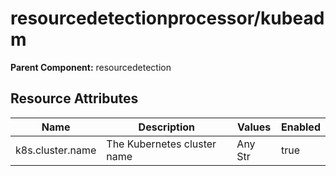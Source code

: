 [comment]: <> (Code generated by mdatagen. DO NOT EDIT.)

# resourcedetectionprocessor/kubeadm

**Parent Component:** resourcedetection

## Resource Attributes

| Name | Description | Values | Enabled |
| ---- | ----------- | ------ | ------- |
| k8s.cluster.name | The Kubernetes cluster name | Any Str | true |
